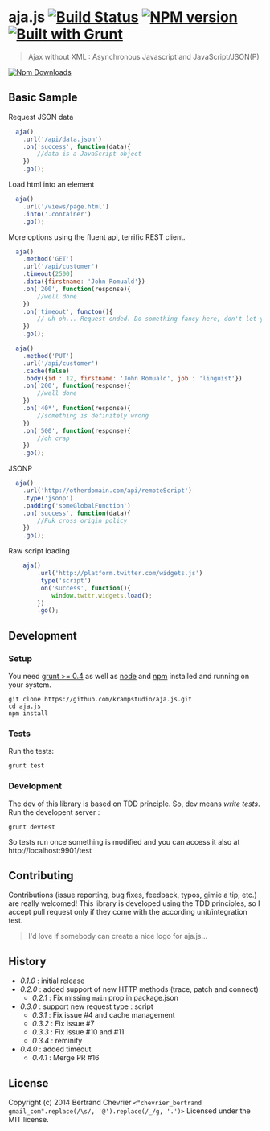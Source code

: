aja.js  [![Build Status](https://travis-ci.org/krampstudio/aja.js.png)](https://travis-ci.org/krampstudio/aja.js) [![NPM version](https://badge.fury.io/js/aja.png)](http://badge.fury.io/js/aja) [![Built with Grunt](https://cdn.gruntjs.com/builtwith.png)](http://gruntjs.com/)
======
> Ajax without XML : Asynchronous Javascript and JavaScript/JSON(P)

[![Npm Downloads](https://nodei.co/npm/aja.png?downloads=true&stars=true)](https://nodei.co/npm/aja.png?downloads=true&stars=true)

## Basic Sample

Request JSON data

```javascript
  aja()
    .url('/api/data.json')
    .on('success', function(data){
        //data is a JavaScript object
    })
    .go();
```

Load html into an element

```javascript
  aja()
    .url('/views/page.html')
    .into('.container')
    .go();
```

More options using the fluent api, terrific REST client.

```javascript
  aja()
    .method('GET')
    .url('/api/customer')
    .timeout(2500)
    .data({firstname: 'John Romuald'})
    .on('200', function(response){
        //well done
    })
    .on('timeout', functon(){
        // uh oh... Request ended. Do something fancy here, don't let your user wait forever!
    })
    .go();

  aja()
    .method('PUT')
    .url('/api/customer')
    .cache(false)
    .body({id : 12, firstname: 'John Romuald', job : 'linguist'})
    .on('200', function(response){
        //well done
    })
    .on('40*', function(response){
        //something is definitely wrong
    })
    .on('500', function(response){
        //oh crap
    })
    .go();
```

JSONP

```javascript
  aja()
    .url('http://otherdomain.com/api/remoteScript')
    .type('jsonp')
    .padding('someGlobalFunction')
    .on('success', function(data){
        //Fuk cross origin policy
    })
    .go();
```

Raw script loading

```javascript
    aja()
        .url('http://platform.twitter.com/widgets.js')
        .type('script')
        .on('success', function(){
            window.twttr.widgets.load();
        })
        .go();
```

## Development

### Setup

You need [grunt >= 0.4][grunt] as well as [node] and [npm] installed and running on your system.

```
git clone https://github.com/krampstudio/aja.js.git
cd aja.js
npm install
```

### Tests

Run the tests:

```
grunt test
```

### Development

The dev of this library is based on TDD principle. So, dev means *write tests*. Run the developent server :

```
grunt devtest
```

So tests run once something is modified and you can access it also at http://localhost:9901/test

## Contributing

Contributions (issue reporting, bug fixes, feedback, typos, gimie a tip, etc.) are really welcomed!
This library is developed using the TDD principles, so I accept pull request only if they come with the according unit/integration test.

> I'd love if somebody can create a nice logo for aja.js...

## History

 - _0.1.0_ : initial release
 - _0.2.0_ : added support of new HTTP methods (trace, patch and connect)
   - _0.2.1_ : Fix missing  `main` prop in package.json
 - _0.3.0_ : support new request type : script
   - _0.3.1_ : Fix issue #4 and cache management
   - _0.3.2_ : Fix issue #7
   - _0.3.3_ : Fix issue #10 and #11
   - _0.3.4_ : reminify
 - _0.4.0_ : added timeout
   - _0.4.1_ : Merge PR #16

## License

Copyright (c) 2014 Bertrand Chevrier `<"chevrier_bertrand gmail_com".replace(/\s/, '@').replace(/_/g, '.')>`
Licensed under the MIT license.


[grunt]: https://gruntjs.com
[node]: http://nodejs.org
[npm]: http://npmjs.org
